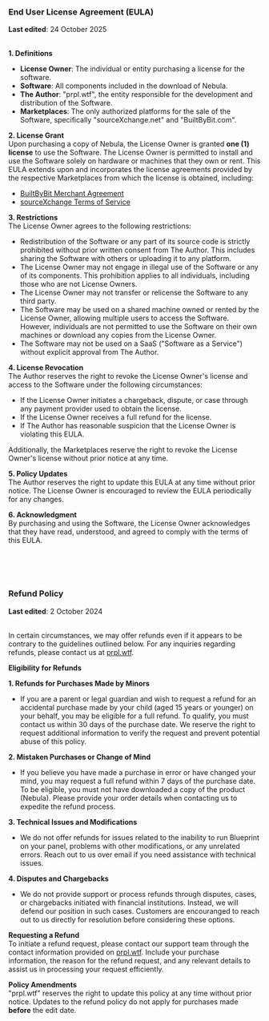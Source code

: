 ### End User License Agreement (EULA)
**Last edited**: 24 October 2025
<br><br>

**1. Definitions**
- **License Owner**: The individual or entity purchasing a license for the software.
- **Software**: All components included in the download of Nebula.
- **The Author**: "prpl.wtf", the entity responsible for the development and distribution of the Software.
- **Marketplaces**: The only authorized platforms for the sale of the Software, specifically "sourceXchange.net" and "BuiltByBit.com".

**2. License Grant**\
Upon purchasing a copy of Nebula, the License Owner is granted **one (1) license** to use the Software. The License Owner is permitted to install and use the Software solely on hardware or machines that they own or rent. This EULA extends upon and incorporates the license agreements provided by the respective Marketplaces from which the license is obtained, including:
- [BuiltByBit Merchant Agreement](https://builtbybit.com/wiki/merchant-agreement/)
- [sourceXchange Terms of Service](https://www.sourcexchange.net/terms-of-service)

**3. Restrictions**\
The License Owner agrees to the following restrictions:
- Redistribution of the Software or any part of its source code is strictly prohibited without prior written consent from The Author. This includes sharing the Software with others or uploading it to any platform.
- The License Owner may not engage in illegal use of the Software or any of its components. This prohibition applies to all individuals, including those who are not License Owners.
- The License Owner may not transfer or relicense the Software to any third party.
- The Software may be used on a shared machine owned or rented by the License Owner, allowing multiple users to access the Software. However, individuals are not permitted to use the Software on their own machines or download any copies from the License Owner.
- The Software may not be used on a SaaS ("Software as a Service") without explicit approval from The Author.

**4. License Revocation**\
The Author reserves the right to revoke the License Owner's license and access to the Software under the following circumstances:
- If the License Owner initiates a chargeback, dispute, or case through any payment provider used to obtain the license.
- If the License Owner receives a full refund for the license.
- If The Author has reasonable suspicion that the License Owner is violating this EULA.

Additionally, the Marketplaces reserve the right to revoke the License Owner's license without prior notice at any time.

**5. Policy Updates**\
The Author reserves the right to update this EULA at any time without prior notice. The License Owner is encouraged to review the EULA periodically for any changes.

**6. Acknowledgment**\
By purchasing and using the Software, the License Owner acknowledges that they have read, understood, and agreed to comply with the terms of this EULA.

<br><br><br>

### Refund Policy
**Last edited**: 2 October 2024
<br><br>

In certain circumstances, we may offer refunds even if it appears to be contrary to the guidelines outlined below. For any inquiries regarding refunds, please contact us at [prpl.wtf](https://prpl.wtf).

**Eligibility for Refunds**

**1. Refunds for Purchases Made by Minors**
- If you are a parent or legal guardian and wish to request a refund for an accidental purchase made by your child (aged 15 years or younger) on your behalf, you may be eligible for a full refund. To qualify, you must contact us within 30 days of the purchase date. We reserve the right to request additional information to verify the request and prevent potential abuse of this policy.

**2. Mistaken Purchases or Change of Mind**
- If you believe you have made a purchase in error or have changed your mind, you may request a full refund within 7 days of the purchase date. To be eligible, you must not have downloaded a copy of the product (Nebula). Please provide your order details when contacting us to expedite the refund process.

**3. Technical Issues and Modifications**
- We do not offer refunds for issues related to the inability to run Blueprint on your panel, problems with other modifications, or any unrelated errors. Reach out to us over email if you need assistance with technical issues.

**4. Disputes and Chargebacks**
- We do not provide support or process refunds through disputes, cases, or chargebacks initiated with financial institutions. Instead, we will defend our position in such cases. Customers are encouranged to reach out to us directly for resolution before considering these options.

**Requesting a Refund**\
To initiate a refund request, please contact our support team through the contact information provided on [prpl.wtf](https://prpl.wtf). Include your purchase information, the reason for the refund request, and any relevant details to assist us in processing your request efficiently.

**Policy Amendments**\
"prpl.wtf" reserves the right to update this policy at any time without prior notice. Updates to the refund policy do not apply for purchases made **before** the edit date.
